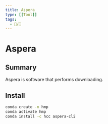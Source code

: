 ```yaml
---
title: Aspera
type: [[Tool]]
tags:
  - 📝/🌱
---
```


# Aspera

## Summary

Aspera is software that performs downloading.

## Install

```bash
conda create -n hmp
conda activate hmp
conda install -c hcc aspera-cli
```

